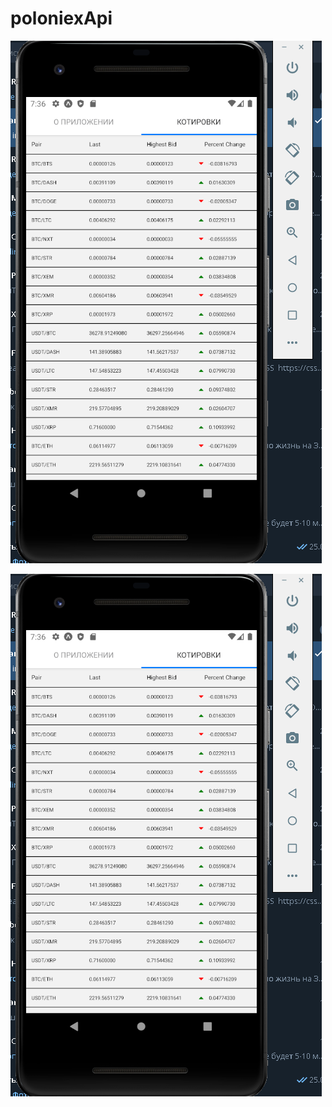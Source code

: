 # poloniexApi
![Иллюстрация к проекту](https://github.com/Fessaer/poloniexApi/blob/main/src/images/image_pr.png)

![Image alt](https://github.com/Fessaer/poloniexApi/blob/main/src/images/image_pr.png)
